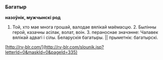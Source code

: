 ### Багатыр
**назоўнік, мужчынскі род**

1. Той, хто мае многа грошай, валодае вялікай маёмасцю. 2. Былінны герой, казачны асілак, волат, воін. 3. пераноснае значэнне: Чалавек вялікай адвагі і сілы. Беларускія багатыры. || прыметнік: багатырскі.

<a rel="author">[http://rv-blr.com/](http://rv-blr.com/slounik.jsp?letterId=0&maskId=0&pageId=335)</a>
